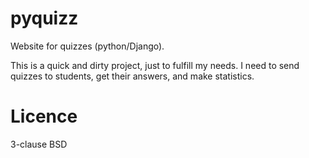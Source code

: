 # pyquizz
Website for quizzes (python/Django).

This is a quick and dirty project, just to fulfill my needs. I need to send quizzes to students, get their answers, and make statistics.

# Licence

3-clause BSD
